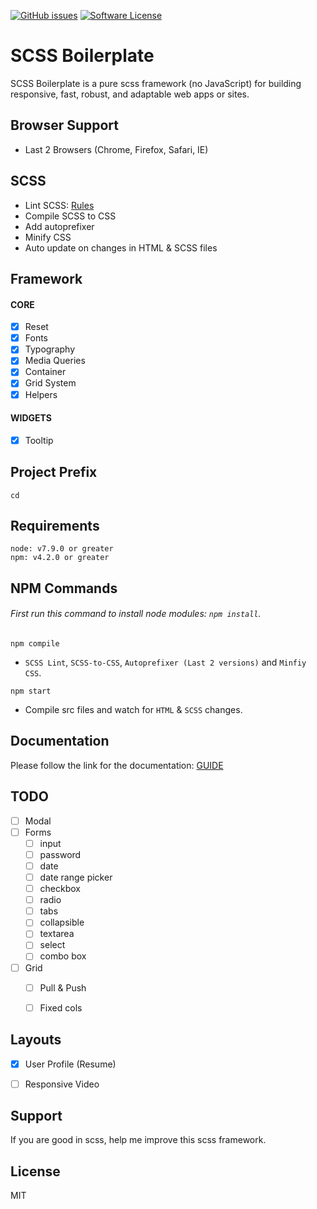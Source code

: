 [![GitHub issues](https://img.shields.io/github/issues/imransilvake/SCSS-Boilerplate.svg)](https://github.com/imransilvake/SCSS-Boilerplate/issues)
[![Software License](https://img.shields.io/badge/license-MIT-blue.svg)](LICENSE)

# SCSS Boilerplate
SCSS Boilerplate is a pure scss framework (no JavaScript) for building responsive, fast, robust, and adaptable web apps or sites.

## Browser Support
 - Last 2 Browsers (Chrome, Firefox, Safari, IE)

## SCSS
  - Lint SCSS: [Rules](https://stylelint.io/user-guide/rules/)
  - Compile SCSS to CSS
  - Add autoprefixer
  - Minify CSS
  - Auto update on changes in HTML & SCSS files
  
  
## Framework
#### CORE
- [X] Reset
- [X] Fonts
- [X] Typography
- [X] Media Queries
- [X] Container
- [X] Grid System
- [X] Helpers
#### WIDGETS
- [X] Tooltip


## Project Prefix
`cd`


## Requirements
```
node: v7.9.0 or greater
npm: v4.2.0 or greater
```


## NPM Commands
###### First run this command to install node modules: `npm install`.

`npm compile`
  - `SCSS Lint`, `SCSS-to-CSS`, `Autoprefixer (Last 2 versions)` and `Minfiy CSS`.

`npm start`
  - Compile src files and watch for `HTML` & `SCSS` changes.


## Documentation
Please follow the link for the documentation: [GUIDE](documentation/guide.md)


## TODO
- [ ] Modal
- [ ] Forms
  - [ ] input
  - [ ] password
  - [ ] date
  - [ ] date range picker
  - [ ] checkbox
  - [ ] radio
  - [ ] tabs
  - [ ] collapsible  
  - [ ] textarea
  - [ ] select
  - [ ] combo box
- [ ] Grid
  - [ ] Pull & Push
  - [ ] Fixed cols


## Layouts
- [X] User Profile (Resume)
- [ ] Responsive Video


## Support
If you are good in scss, help me improve this scss framework.


## License
MIT
